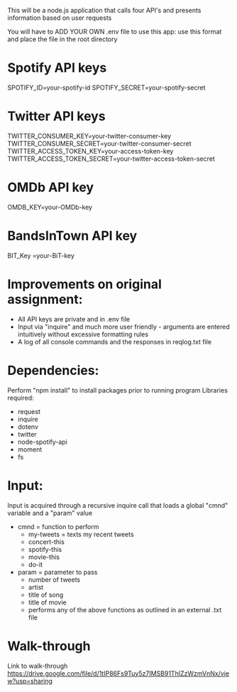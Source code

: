 This will be a node.js application that calls four API's and presents information based on user requests


You will have to ADD YOUR OWN .env file to use this app: use this format and place the file in the root directory
# Spotify API keys
SPOTIFY_ID=your-spotify-id
SPOTIFY_SECRET=your-spotify-secret

# Twitter API keys
TWITTER_CONSUMER_KEY=your-twitter-consumer-key
TWITTER_CONSUMER_SECRET=your-twitter-consumer-secret
TWITTER_ACCESS_TOKEN_KEY=your-access-token-key
TWITTER_ACCESS_TOKEN_SECRET=your-twitter-access-token-secret

# OMDb API key
OMDB_KEY=your-OMDb-key

# BandsInTown API key
BIT_Key =your-BiT-key

# Improvements on original assignment:
* All API keys are private and in .env file
* Input via "inquire" and much more user friendly - arguments are entered intuitively without excessive formatting rules
* A log of all console commands and the responses in reqlog.txt file

# Dependencies:
Perform "npm install" to install packages prior to running program
Libraries required:
* request
* inquire
* dotenv
* twitter
* node-spotify-api
* moment
* fs

# Input:
Input is acquired through a recursive inquire call that loads a global "cmnd" variable and a "param" value
- cmnd = function to perform
    * my-tweets = texts my recent tweets
    * concert-this
    * spotify-this
    * movie-this
    * do-it
- param = parameter to pass 
    * number of tweets
    * artist
    * title of song
    * title of movie
    * performs any of the above functions as outlined in an external .txt file

# Walk-through
Link to walk-through
https://drive.google.com/file/d/1tIP86Fs9Tuy5z7IMSB91ThIZzWzmVnNx/view?usp=sharing
